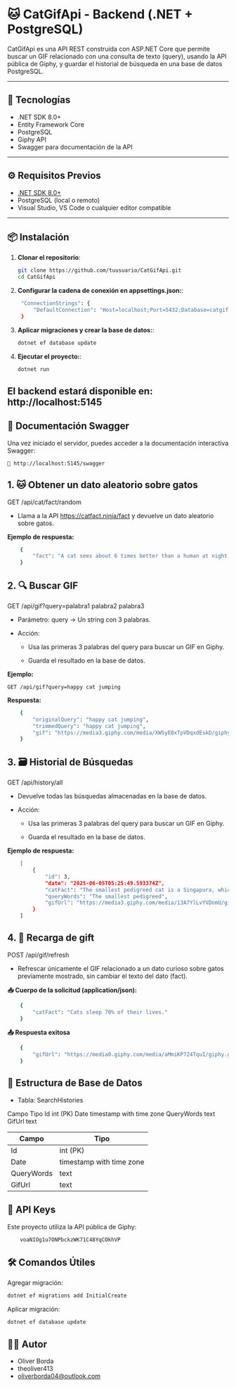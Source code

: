 # 🐱 CatGifApi - Backend (.NET + PostgreSQL)

CatGifApi es una API REST construida con ASP.NET Core que permite buscar un GIF relacionado con una consulta de texto (query), usando la API pública de Giphy, y guardar el historial de búsqueda en una base de datos PostgreSQL.

---

## 🚀 Tecnologías

- .NET SDK 8.0+
- Entity Framework Core
- PostgreSQL
- Giphy API
- Swagger para documentación de la API

---

## ⚙️ Requisitos Previos

- [.NET SDK 8.0+](https://dotnet.microsoft.com/es-es/download/dotnet/8.0)
- PostgreSQL (local o remoto)
- Visual Studio, VS Code o cualquier editor compatible

---

## 📦 Instalación

1. **Clonar el repositorio**:

   ```bash
   git clone https://github.com/tuusuario/CatGifApi.git
   cd CatGifApi

2. **Configurar la cadena de conexión en appsettings.json:**:
   ```bash
    "ConnectionStrings": {
        "DefaultConnection": "Host=localhost;Port=5432;Database=catgifdb;Username=postgres;Password=tu_password"
    }
3. **Aplicar migraciones y crear la base de datos:**:
   ```bash
   dotnet ef database update

4. **Ejecutar el proyecto:**:
   ```bash
   dotnet run

## El backend estará disponible en: http://localhost:5145 

## 📖 Documentación Swagger
Una vez iniciado el servidor, puedes acceder a la documentación interactiva Swagger:
    
    🔗 http://localhost:5145/swagger

## 1. **🐱 Obtener un dato aleatorio sobre gatos**

GET /api/cat/fact/random

- Llama a la API https://catfact.ninja/fact y devuelve un dato aleatorio sobre gatos.

**Ejemplo de respuesta:**
```bash
    {
        "fact": "A cat sees about 6 times better than a human at night, and needs 1/6 the amount of of light that a human does - it has a layer of extra reflecting cells which absorb light."
    }
```

## 2. **🔍 Buscar GIF**

GET /api/gif?query=palabra1 palabra2 palabra3

- Parámetro: query → Un string con 3 palabras.

- Acción:

    - Usa las primeras 3 palabras del query para buscar un GIF en Giphy.

    - Guarda el resultado en la base de datos.

**Ejemplo:**

    GET /api/gif?query=happy cat jumping

**Respuesta:**
```bash
    {
        "originalQuery": "happy cat jumping",
        "trimmedQuery": "happy cat jumping",
        "gif": "https://media3.giphy.com/media/XW5yE0xTpVDqxdEskD/giphy.gif?cid=581e12b99l7lfqvebfdve5j0rjq0s3wc4clv86a2xvq6p7v4&ep=v1_gifs_search&rid=giphy.gif&ct=g"
    }
```
## 3. **🗃️ Historial de Búsquedas**

GET /api/history/all

- Devuelve todas las búsquedas almacenadas en la base de datos.

- Acción:

    - Usa las primeras 3 palabras del query para buscar un GIF en Giphy.

    - Guarda el resultado en la base de datos.

**Ejemplo de respuesta:**
```bash
    [
        {
            "id": 3,
            "date": "2025-06-05T05:25:49.593374Z",
            "catFact": "The smallest pedigreed cat is a Singapura, which can weigh just 4 lbs (1.8 kg), or about five large cans of cat food. The largest pedigreed cats are Maine Coon cats, which can weigh 25 lbs (11.3 kg), or nearly twice as much as an average cat weighs.",
            "queryWords": "The smallest pedigreed",
            "gifUrl": "https://media3.giphy.com/media/13A7YlLvYVDnmU/giphy.gif?cid=581e12b9p8u1ryvey4cgl4o2b82z38jqxv2lttaa8ac609tf&ep=v1_gifs_search&rid=giphy.gif&ct=g"
        }
    ]
```

## 4. **🔄 Recarga de gift**

POST /api/gif/refresh

- Refrescar únicamente el GIF relacionado a un dato curioso sobre gatos previamente mostrado, sin cambiar el texto del dato (fact). 

**📥 Cuerpo de la solicitud (application/json):**
```bash
    {
        "catFact": "Cats sleep 70% of their lives."
    }
```

**📤 Respuesta exitosa**
```bash
    {
        "gifUrl": "https://media0.giphy.com/media/aMmiKP7Z4TquI/giphy.gif?cid=581e12b9jcvi5002ucdakaig5kpb1gwpcyt71cljvaq7g5dd&ep=v1_gifs_search&rid=giphy.gif&ct=g"
    }
```


## 📝 Estructura de Base de Datos
- Tabla: SearchHistories

Campo	Tipo
Id	int (PK)
Date	timestamp with time zone
QueryWords	text
GifUrl	text

| Campo  | Tipo |
| ------------- | ------------- |
| Id  | int (PK)  |
| Date  | timestamp with time zone  |
| QueryWords  | text  |
| GifUrl  | text  |

## 🔑 API Keys
Este proyecto utiliza la API pública de Giphy:
```bash
    voaNIOg1u7ONPbckzWK71C48YqCOkhVP
```

## 🛠️ Comandos Útiles
Agregar migración:
```bash
dotnet ef migrations add InitialCreate
```

Aplicar migración:
```bash
dotnet ef database update
```

## 🧑‍💻 Autor
- Oliver Borda
- theoliver413
- oliverborda04@outlook.com